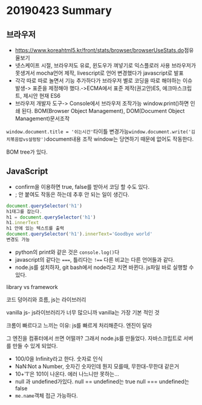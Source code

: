 # 20190423 Summary

## 브라우저

* <https://www.koreahtml5.kr/front/stats/browser/browserUseStats.do>점유율보기
* 넷스케이프 시절, 브라우저도 유료, 윈도우가 껴넣기로 익스플로러 사용 브라우저가 못생겨서 mocha언어 제작, livescript로 언어 변경했다가 javascript로 발표
* 각각 따로 따로 놀면서 기능 추가하다가 브라우저 별로 코딩을 따로 해야하는 이슈 발생-> 표준을 제정해야 했다.->ECMA에서 표준 제작(권고안)ES, 에크마스크립트, 제시안 현재 ES6
* 브라우저 개발자 도구-> Console에서 브라우저 조작가능 window.print()하면 인쇄 된다. BOM(Browser Object Management), DOM(Document Object Management)문서조작

`window.document.title = '쉬는시간'`타이틀 변경가능`window.document.write('김치볶음밥vs설렁탕')`document내용 조작 window는 당연하기 때문에 없어도 작동한다.

BOM tree가 있다.

## JavaScript

* confirm을 이용하면 true, false를 받아서 코딩 할 수도 있다.
* ; 안 붙여도 작동은 하는데 추후 안 되는 일이 생긴다.

```javascript
document.querySelector('h1')
h1태그를 잡는다.
h1 = document.querySelector('h1')
h1.innerText
h1 안에 있는 텍스트를 출력
document.querySelector('h1').innerText='Goodbye world'
변경도 가능
```

* python의 print와 같은 것은 `console.log()`다
* javascript의 같다는 `===`, 틀리다는 `!==` 다른 비교는 다른 언어들과 같다.
* node.js를 설치하자, git bash에서 node라고 치면 바뀐다. js파일 바로 실행할 수 있다.

library vs framework

코드 덩어리와 흐름, js는 라이브러리

vanilla js- js라이브러리가 너무 많으니까 vanilla는 가장 기본 적인 것

크롬이 빠르다고 느끼는 이유: js를 빠르게 처리해준다. 엔진이 달라

그 엔진을 컴퓨터에서 쓰면 어떨까? 그래서 node.js를 만들었다. 자바스크립트로 서버를 만들 수 있게 되었다.

* 100/0을 Infinity라고 한다. 숫자로 인식
* NaN:Not a Number, 숫자긴 숫자인데 뭔지 모를때, 무한대-무한대 같은거
* 10+'1'은 101이 나온다. 에러 나느니만 못하는...
* null 과 undefined가있다. null == undefined는 true null === undefined는 false
* `me.name`객체 접근 가능하다.